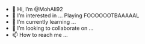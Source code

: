 - 👋 Hi, I’m @MohAli92
- 👀 I’m interested in ... Playing FOOOOOOTBAAAAAL
- 🌱 I’m currently learning ...
- 💞️ I’m looking to collaborate on ...
- 📫 How to reach me ...

<!---
MohAli92/MohAli92 is a ✨ special ✨ repository because its `README.md` (this file) appears on your GitHub profile.
You can click the Preview link to take a look at your changes.
--->
